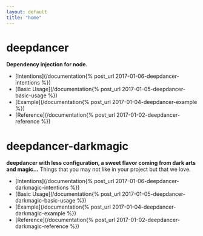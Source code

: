 ```yaml
---
layout: default
title: "home"
---
```


deepdancer
===

**Dependency injection for node.**

* [Intentions](/documentation{% post_url 2017-01-06-deepdancer-intentions %})
* [Basic Usage](/documentation{% post_url 2017-01-05-deepdancer-basic-usage %})
* [Example](/documentation{% post_url 2017-01-04-deepdancer-example %})
* [Reference](/documentation{% post_url 2017-01-02-deepdancer-reference %})


deepdancer-darkmagic
===

**deepdancer with less configuration, a sweet flavor coming from dark arts
and magic...** Things that you may not like in your project but that we love.


* [Intentions](/documentation{% post_url 2017-01-06-deepdancer-darkmagic-intentions %})
* [Basic Usage](/documentation{% post_url 2017-01-05-deepdancer-darkmagic-basic-usage %})
* [Example](/documentation{% post_url 2017-01-04-deepdancer-darkmagic-example %})
* [Reference](/documentation{% post_url 2017-01-02-deepdancer-darkmagic-reference %})
